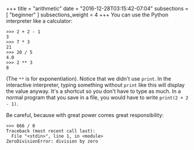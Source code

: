 +++
title = "arithmetic"
date = "2016-12-28T03:15:42-07:04"
subsections = [ "beginner" ]
subsections_weight = 4
+++
You can use the Python interpreter like a calculator:

	>>> 2 + 2 - 1
	3
	>>> 7 * 3
	21
	>>> 20 / 5
	4.0
	>>> 2 ** 3
	8

(The `**` is for exponentiation). Notice that we didn't use `print`. In the interactive interpreter, typing something without `print` like this will display the value anyway. It's a shortcut so you don't have to type as much. In a normal program that you save in a file, you would have to write `print(2 + 2 - 1)`.

Be careful, because with great power comes great responsibility:

	>>> 666 / 0
	Traceback (most recent call last):
	  File "<stdin>", line 1, in <module>
	ZeroDivisionError: division by zero

